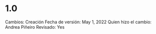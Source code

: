 # 1.0

Cambios: Creación
Fecha de  versión: May 1, 2022
Quien hizo el cambio: Andrea Piñeiro
Revisado: Yes